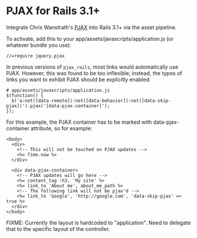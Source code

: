 PJAX for Rails 3.1+
===================

Integrate Chris Wanstrath's [PJAX](https://github.com/defunkt/jquery-pjax) into Rails 3.1+ via the asset pipeline.

To activate, add this to your app/assets/javascripts/application.js (or whatever bundle you use):

    //=require jquery.pjax

In previous versions of `pjax_rails`, most links would automatically use PJAX.
However, this was found to be too inflexible; instead, the types of links you
want to exhibit PJAX should be explicitly enabled:

    # app/assets/javascripts/application.js
    $(function() {
      $('a:not([data-remote]):not([data-behavior]):not([data-skip-pjax])').pjax('[data-pjax-container]');
    });

For this example, the PJAX container has to be marked with data-pjax-container
attribute, so for example:

    <body>
      <div>
        <!-- This will not be touched on PJAX updates -->
        <%= Time.now %>
      </div>

      <div data-pjax-container>
        <!-- PJAX updates will go here -->
        <%= content_tag :h3, 'My site' %>
        <%= link_to 'About me', about_me_path %>
        <!-- The following link will not be pjax'd -->
        <%= link_to 'Google', 'http://google.com', 'data-skip-pjax' => true %>
      </div>
    </body>


FIXME: Currently the layout is hardcoded to "application". Need to delegate that to the specific layout of the controller.
